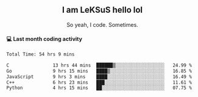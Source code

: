 <h2 align="center">I am LeKSuS hello lol</h2>
<p align="center">So yeah, I code. Sometimes.</p>

#### :computer: Last month coding activity
<!--START_SECTION:waka-->

```txt
Total Time: 54 hrs 9 mins

C                13 hrs 44 mins  ██████▒░░░░░░░░░░░░░░░░░░   24.99 %
Go               9 hrs 15 mins   ████▒░░░░░░░░░░░░░░░░░░░░   16.85 %
JavaScript       9 hrs 3 mins    ████░░░░░░░░░░░░░░░░░░░░░   16.49 %
C++              6 hrs 23 mins   ███░░░░░░░░░░░░░░░░░░░░░░   11.61 %
Python           4 hrs 15 mins   ██░░░░░░░░░░░░░░░░░░░░░░░   07.75 %
```

<!--END_SECTION:waka-->

